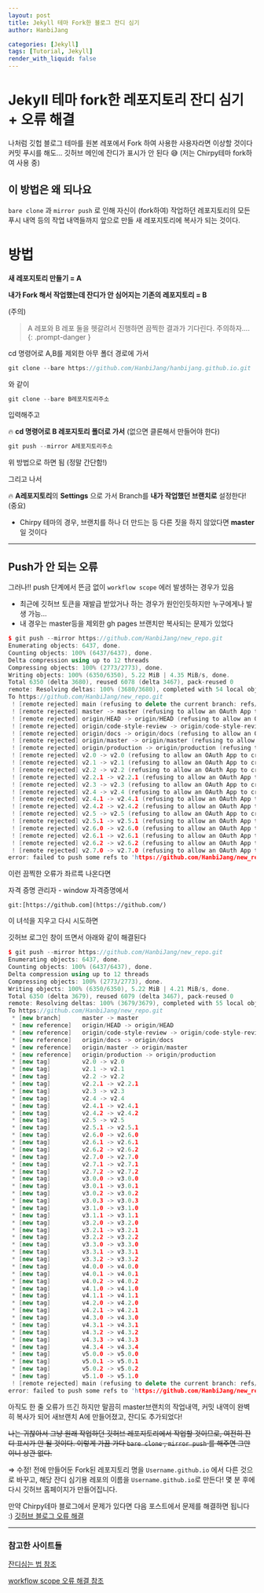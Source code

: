```yaml
---
layout: post
title: Jekyll 테마 Fork한 블로그 잔디 심기
author: HanbiJang

categories: [Jekyll]
tags: [Tutorial, Jekyll]
render_with_liquid: false
---
```



# Jekyll 테마 fork한 레포지토리 잔디 심기 + 오류 해결

나처럼 깃헙 블로그 테마를 원본 레포에서 Fork 하여 사용한 사용자라면 이상할 것이다
커밋 푸시를 해도... 깃허브 메인에 잔디가 표시가 안 된다 😅 (저는 Chirpy테마 fork하여 사용 중)

## 이 방법은 왜 되나요

`bare clone` 과 `mirror push` 로 인해 자신이 (fork하여) 작업하던 레포지토리의 모든 푸시 내역 등의 작업 내역들까지 앞으로 만들 새 레포지토리에 복사가 되는 것이다.

# 방법

**새 레포지토리 만들기 = A**

**내가 Fork 해서 작업했는데 잔디가 안 심어지는 기존의 레포지토리 = B**

(주의)

>A 레포와 B 레포 둘을 헷갈려서 진행하면 끔찍한 결과가 기다린다. 주의하자....
{: .prompt-danger }

cd 명령어로 A,B를 제외한 아무 폴더 경로에 가서

```cpp
git clone --bare https://github.com/HanbiJang/hanbijang.github.io.git
```

와 같이

```cpp
git clone --bare B레포지토리주소
```

입력해주고

🔥 **cd 명령어로 B 레포지토리 폴더로 가서**  (없으면 클론해서 만들어야 한다)

```cpp
git push --mirror A레포지토리주소
```

위 방법으로 하면 됨 (정말 간단함!)

그리고 나서

🔥 **A레포지토리**의 **Settings** 으로 가서 Branch를 **내가 작업했던 브랜치로** 설정한다! (중요)

- Chirpy 테마의 경우, 브랜치를 하나 더 만드는 등 다른 짓을 하지 않았다면 **master** 일 것이다

---

## Push가 안 되는 오류

그러나!! push 단계에서 뜬금 없이 `workflow scope` 에러 발생하는 경우가 있음

- 최근에 깃허브 토큰을 재발급 받았거나 하는 경우가 원인인듯하지만 누구에게나 발생 가능...
- 내 경우는 master등을 제외한 gh pages 브랜치만 복사되는 문제가 있었다

```cpp
$ git push --mirror https://github.com/HanbiJang/new_repo.git
Enumerating objects: 6437, done.
Counting objects: 100% (6437/6437), done.
Delta compression using up to 12 threads
Compressing objects: 100% (2773/2773), done.
Writing objects: 100% (6350/6350), 5.22 MiB | 4.35 MiB/s, done.
Total 6350 (delta 3680), reused 6078 (delta 3467), pack-reused 0
remote: Resolving deltas: 100% (3680/3680), completed with 54 local objects.
To https://github.com/HanbiJang/new_repo.git
 ! [remote rejected] main (refusing to delete the current branch: refs/heads/main)
 ! [remote rejected] master -> master (refusing to allow an OAuth App to create or update workflow `.github/workflows/pages-deploy.yml` without `workflow` scope)
 ! [remote rejected] origin/HEAD -> origin/HEAD (refusing to allow an OAuth App to create or update workflow `.github/workflows/pages-deploy.yml` without `workflow` scope)
 ! [remote rejected] origin/code-style-review -> origin/code-style-review (refusing to allow an OAuth App to create or update workflow `.github/workflows/ci.yml` without `workflow` scope)
 ! [remote rejected] origin/docs -> origin/docs (refusing to allow an OAuth App to create or update workflow `.github/workflows/ci.yml` without `workflow` scope)
 ! [remote rejected] origin/master -> origin/master (refusing to allow an OAuth App to create or update workflow `.github/workflows/pages-deploy.yml` without `workflow` scope)
 ! [remote rejected] origin/production -> origin/production (refusing to allow an OAuth App to create or update workflow `.github/workflows/ci.yml` without `workflow` scope)
 ! [remote rejected] v2.0 -> v2.0 (refusing to allow an OAuth App to create or update workflow `.github/workflows/ci.yml` without `workflow` scope)
 ! [remote rejected] v2.1 -> v2.1 (refusing to allow an OAuth App to create or update workflow `.github/workflows/ci.yml` without `workflow` scope)
 ! [remote rejected] v2.2 -> v2.2 (refusing to allow an OAuth App to create or update workflow `.github/workflows/ci.yml` without `workflow` scope)
 ! [remote rejected] v2.2.1 -> v2.2.1 (refusing to allow an OAuth App to create or update workflow `.github/workflows/ci.yml` without `workflow` scope)
 ! [remote rejected] v2.3 -> v2.3 (refusing to allow an OAuth App to create or update workflow `.github/workflows/ci.yml` without `workflow` scope)
 ! [remote rejected] v2.4 -> v2.4 (refusing to allow an OAuth App to create or update workflow `.github/workflows/ci.yml` without `workflow` scope)
 ! [remote rejected] v2.4.1 -> v2.4.1 (refusing to allow an OAuth App to create or update workflow `.github/workflows/ci.yml` without `workflow` scope)
 ! [remote rejected] v2.4.2 -> v2.4.2 (refusing to allow an OAuth App to create or update workflow `.github/workflows/ci.yml` without `workflow` scope)
 ! [remote rejected] v2.5 -> v2.5 (refusing to allow an OAuth App to create or update workflow `.github/workflows/ci.yml` without `workflow` scope)
 ! [remote rejected] v2.5.1 -> v2.5.1 (refusing to allow an OAuth App to create or update workflow `.github/workflows/ci.yml` without `workflow` scope)
 ! [remote rejected] v2.6.0 -> v2.6.0 (refusing to allow an OAuth App to create or update workflow `.github/workflows/ci.yml` without `workflow` scope)
 ! [remote rejected] v2.6.1 -> v2.6.1 (refusing to allow an OAuth App to create or update workflow `.github/workflows/ci.yml` without `workflow` scope)
 ! [remote rejected] v2.6.2 -> v2.6.2 (refusing to allow an OAuth App to create or update workflow `.github/workflows/ci.yml` without `workflow` scope)
 ! [remote rejected] v2.7.0 -> v2.7.0 (refusing to allow an OAuth App to create or update workflow `.github/workflows/ci.yml` without `workflow` scope)
error: failed to push some refs to 'https://github.com/HanbiJang/new_repo.git'
```

이런 끔찍한 오류가 좌르륵 나온다면


자격 증명 관리자 - window 자격증명에서

`git:[https://github.com](https://github.com/)`

이 녀석을 지우고 다시 시도하면

깃허브 로그인 창이 뜨면서 아래와 같이 해결된다

```cpp
$ git push --mirror https://github.com/HanbiJang/new_repo.git
Enumerating objects: 6437, done.
Counting objects: 100% (6437/6437), done.
Delta compression using up to 12 threads
Compressing objects: 100% (2773/2773), done.
Writing objects: 100% (6350/6350), 5.22 MiB | 4.21 MiB/s, done.
Total 6350 (delta 3679), reused 6079 (delta 3467), pack-reused 0
remote: Resolving deltas: 100% (3679/3679), completed with 55 local objects.
To https://github.com/HanbiJang/new_repo.git
 * [new branch]      master -> master
 * [new reference]   origin/HEAD -> origin/HEAD
 * [new reference]   origin/code-style-review -> origin/code-style-review
 * [new reference]   origin/docs -> origin/docs
 * [new reference]   origin/master -> origin/master
 * [new reference]   origin/production -> origin/production
 * [new tag]         v2.0 -> v2.0
 * [new tag]         v2.1 -> v2.1
 * [new tag]         v2.2 -> v2.2
 * [new tag]         v2.2.1 -> v2.2.1
 * [new tag]         v2.3 -> v2.3
 * [new tag]         v2.4 -> v2.4
 * [new tag]         v2.4.1 -> v2.4.1
 * [new tag]         v2.4.2 -> v2.4.2
 * [new tag]         v2.5 -> v2.5
 * [new tag]         v2.5.1 -> v2.5.1
 * [new tag]         v2.6.0 -> v2.6.0
 * [new tag]         v2.6.1 -> v2.6.1
 * [new tag]         v2.6.2 -> v2.6.2
 * [new tag]         v2.7.0 -> v2.7.0
 * [new tag]         v2.7.1 -> v2.7.1
 * [new tag]         v2.7.2 -> v2.7.2
 * [new tag]         v3.0.0 -> v3.0.0
 * [new tag]         v3.0.1 -> v3.0.1
 * [new tag]         v3.0.2 -> v3.0.2
 * [new tag]         v3.0.3 -> v3.0.3
 * [new tag]         v3.1.0 -> v3.1.0
 * [new tag]         v3.1.1 -> v3.1.1
 * [new tag]         v3.2.0 -> v3.2.0
 * [new tag]         v3.2.1 -> v3.2.1
 * [new tag]         v3.2.2 -> v3.2.2
 * [new tag]         v3.3.0 -> v3.3.0
 * [new tag]         v3.3.1 -> v3.3.1
 * [new tag]         v3.3.2 -> v3.3.2
 * [new tag]         v4.0.0 -> v4.0.0
 * [new tag]         v4.0.1 -> v4.0.1
 * [new tag]         v4.0.2 -> v4.0.2
 * [new tag]         v4.1.0 -> v4.1.0
 * [new tag]         v4.1.1 -> v4.1.1
 * [new tag]         v4.2.0 -> v4.2.0
 * [new tag]         v4.2.1 -> v4.2.1
 * [new tag]         v4.3.0 -> v4.3.0
 * [new tag]         v4.3.1 -> v4.3.1
 * [new tag]         v4.3.2 -> v4.3.2
 * [new tag]         v4.3.3 -> v4.3.3
 * [new tag]         v4.3.4 -> v4.3.4
 * [new tag]         v5.0.0 -> v5.0.0
 * [new tag]         v5.0.1 -> v5.0.1
 * [new tag]         v5.0.2 -> v5.0.2
 * [new tag]         v5.1.0 -> v5.1.0
 ! [remote rejected] main (refusing to delete the current branch: refs/heads/main)
error: failed to push some refs to 'https://github.com/HanbiJang/new_repo.git'
```

아직도 한 줄 오류가 뜨긴 하지만 말끔히 master브랜치의 작업내역, 커밋 내역이 완벽히 복사가 되어 새브랜치 A에 만들어졌고, 잔디도 추가되었다!

~~나는 귀찮아서 그냥 원래 작업하던 깃허브 레포지토리에서 작업할 것이므로, 여전히 잔디 표시가 안 될 것이다.
이렇게 가끔 가다 `bare clone` , `mirror push` 를 해주면 그만이니 상관 없다.~~

⇒ 수정! 전에 만들어둔 Fork된 레포지토리 명을 `Username.github.io` 에서 다른 것으로 바꾸고,
해당 잔디 심기용 레포의 이름을 `Username.github.io`로 만든다!
몇 분 후에 다시 깃허브 홈페이지가 만들어집니다.

만약 Chirpy테마 블로그에서 문제가 있다면 다음 포스트에서 문제를 해결하면 됩니다 :)
[깃허브 블로그 오류 해결](https://hanbijang.github.io/posts/Jekyll-%EB%B8%94%EB%A1%9C%EA%B7%B8-%EB%A7%8C%EB%93%A4%EA%B8%B0-%ED%8A%9C%ED%86%A0%EB%A6%AC%EC%96%BC/)

---

### 참고한 사이트들

[잔디심는 법 참조](https://velog.io/@whoyoung90/fork-%ED%95%B4%EC%98%A8-repository-%EC%9E%94%EB%94%94-%EC%8B%AC%EB%8A%94-%EB%B0%A9%EB%B2%95)

[workflow scope 오류 해결 참조](https://director-joe.kr/91)
